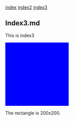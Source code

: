 
<style>
rect { fill:blue; }
p { stroke:blue; }
</style>

[index](index.html)
[index2](index2.html)
[index3](index3.html)

## Index3.md
This is index3


<svg width="200" height="200" viewBox="0 0 200 200" >
<rect width="200" height="200" x="0" y="0" />
</svg>


The rectangle is 200x200.
